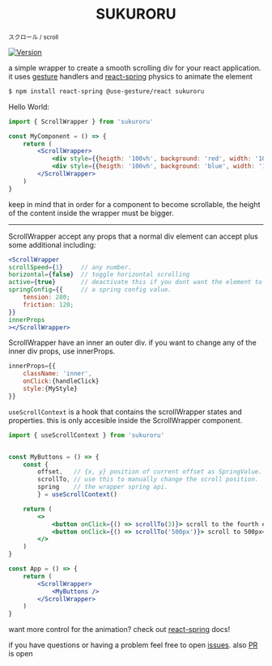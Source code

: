 <h1 align="center">
  SUKURORU
</h1>
<small align="center">スクロール / scroll</small>

[![Version](https://img.shields.io/npm/v/sukuroru?style=flat&colorA=000000&colorB=000000)](https://www.npmjs.com/package/sukuroru)



a simple wrapper to create a smooth scrolling div for your react application. it uses [gesture](https://github.com/pmndrs/use-gesture) handlers 
and [react-spring](https://github.com/pmndrs/react-spring) physics to animate the element



```bash
$ npm install react-spring @use-gesture/react sukuroru
```

Hello World:

```jsx
import { ScrollWrapper } from 'sukuroru'

const MyComponent = () => {
    return (
        <ScrollWrapper>
            <div style={{heigth: '100vh', background: 'red', width: '100vw'}}></div>
            <div style={{heigth: '100vh', background: 'blue', width: '100vw'}}></div>
        </ScrollWrapper>
    )
}
```
keep in mind that in order for a component to become scrollable, the height of the content inside the wrapper must be bigger.

<hr>

ScrollWrapper accept any props that a normal div element can accept plus some additional including:

```jsx
<ScrollWrapper
scrollSpeed={1}     // any number.
horizontal={false}  // toggle horizontal scrolling
active={true}       // deactivate this if you dont want the element to scroll
springConfig={{     // a spring config value.
    tension: 280;
    friction: 120;
}}
innerProps
></ScrollWrapper>
```

ScrollWrapper have an inner an outer div. if you want to change any of the inner div props, use innerProps.
```jsx
innerProps={{
    className: 'inner',
    onClick:{handleClick}
    style:{MyStyle}
}}
```

`useScrollContext` is a hook that contains the scrollWrapper states and properties. this is only accesible inside the ScrollWrapper component.

```jsx
import { useScrollContext } from 'sukuroru'


const MyButtons = () => {
    const {
        offset,   // {x, y} position of current offset as SpringValue.
        scrollTo, // use this to manually change the scroll position.
        spring    // the wrapper spring api.
        } = useScrollContext()

    return (
        <>
            <button onClick={() => scrollTo(3)}> scroll to the fourth element inside scrollWrapper </button> 
            <button onClick={() => scrollTo('500px')}> scroll to 500px</button>
        </>
    )
}

const App = () => {
    return (
        <ScrollWrapper>
            <MyButtons />
        </ScrollWrapper>
    )
}
```

want more control for the animation? check out [react-spring](https://github.com/pmndrs/react-spring) docs!




if you have questions or having a problem feel free to open [issues](https://github.com/gelargew/sukuroru/issues). also [PR](https://github.com/gelargew/sukuroru/pulls) is open